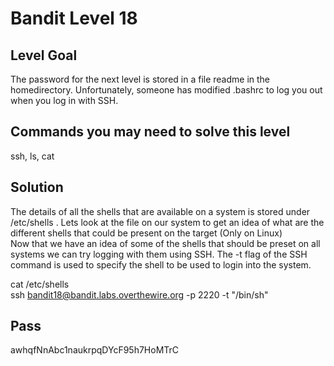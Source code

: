 # Bandit Level 18
## Level Goal
The password for the next level is stored in a file readme in the homedirectory. Unfortunately, someone has modified .bashrc to log you out when you log in with SSH.

## Commands you may need to solve this level
ssh, ls, cat

## Solution
The details of all the shells that are available on a system is stored under /etc/shells . Lets look at the file on our system to get an idea of what are the different shells that could be present on the target (Only on Linux)\
Now that we have an idea of some of the shells that should be preset on all systems we can try logging with them using SSH. The -t flag of the SSH command is used to specify the shell to be used to login into the system.

cat /etc/shells \
ssh bandit18@bandit.labs.overthewire.org -p 2220 -t "/bin/sh"

## Pass
awhqfNnAbc1naukrpqDYcF95h7HoMTrC